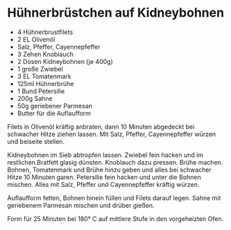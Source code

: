 ﻿# Hühnerbrüstchen auf Kidneybohnen

- 4 Hühnerbrustfilets
- 2 EL Olivenöl
- Salz, Pfeffer, Cayennepfeffer
- 3 Zehen Knoblauch
- 2 Dosen Kidneybohnen (je 400g)
- 1 große Zwiebel
- 3 EL Tomatenmark
- 125ml Hühnerbrühe
- 1 Bund Petersilie
- 200g Sahne
- 50g geriebener Parmesan
- Butter für die Auflaufform

Filets in Olivenöl kräftig anbraten, dann 10 Minuten abgedeckt bei schwacher Hitze ziehen lassen.
Mit Salz, Pfeffer, Cayennepfeffer würzen und beiseite stellen.

Kidneybohnen im Sieb abtropfen lassen.
Zwiebel fein hacken und im restlichen Bratfett glasig dünsten.
Knoblauch dazu pressen.
Brühe machen.
Bohnen, Tomatenmark und Brühe hinzu geben und alles bei schwacher Hitze 10 Minuten garen.
Petersilie fein hacken und unter die Bohnen mischen.
Alles mit Salz, Pfeffer und Cayennepfeffer kräftig würzen.

Auflaufform fetten, Bohnen hinein füllen und Filets darauf legen.
Sahne mit geriebenem Parmesan mischen und drüber gießen.

Form für 25 Minuten bei 180° C auf mittlere Stufe in den vorgeheizten Ofen.
